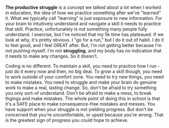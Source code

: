 **The productive struggle** is a concept we talked about a lot when I worked in education, the idea of how we practice something after we've "learned" it. What we typically call "learning" is just exposure to new information. For your brain to intuitively understand and navigate a skill it needs to practice that skill. Practice, unfortunately is not something many people fully understand. I exercise, but I've noticed that my 5k time has plateaued. If we look at why, it's pretty obvious. I "go for a run," but I do it out of habit. I do it to feel good, and I feel GREAT after. But, I'm not getting better because I'm not pushing myself. I'm not **struggling**, and my body has no indication that it needs to make any changes. So it doesn't.

Coding is no different. To maintain a skill, you need to practice how I run - just do it every now and then, no big deal. To grow a skill though, you need to work outside of your comfort zone. You need to try new things, you need to make mistakes. You need to struggle and make your brain do genuine work to make a real, lasting change. So, don't be afraid to try something you only sort-of understand. Don't be afraid to make a mess, to break thgings and make mistakes. The whole point of doing this in school is that it's a SAFE place to make consequence-free mistakes and messes. You have support when your struggle is not yielding progress. But don't be concerned that you're uncomfortable, or upset because you're wrong. That is the greatest sign of progress you could hope to achieve. 

